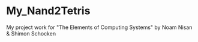 # My_Nand2Tetris
My project work for "The Elements of Computing Systems" by Noam Nisan &amp; Shimon Schocken
